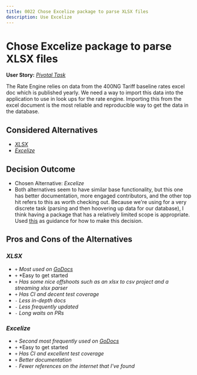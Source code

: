 ```yaml
---
title: 0022 Chose Excelize package to parse XLSX files
description: Use Excelize
---
```

# Chose Excelize package to parse XLSX files

**User Story:** *[Pivotal Task](https://www.pivotaltracker.com/story/show/156427513)*

The Rate Engine relies on data from the 400NG Tariff baseline rates excel doc which is published yearly. We need a way to import this data into the application to use in look ups for the rate engine.
Importing this from the excel document is the most reliable and reproducible way to get the data in the database.

## Considered Alternatives

* *[XLSX](https://github.com/tealeg/xlsx)*
* *[Excelize](https://github.com/360EntSecGroup-Skylar/excelize)*

## Decision Outcome

* Chosen Alternative: *Excelize*
* Both alternatives seem to have similar base functionality, but this one has better documentation, more engaged contributors, and the other top hit refers to this as worth checking out. Because we're using for a very discrete task (parsing and then hoovering up data for our database), I think having a package that has a relatively limited scope is appropriate. Used [this](https://docs.google.com/document/d/1Z_R9mFRo4n-rvxLD1Cbz-KXy32H5Z50_J3j4x15hq0Y/edit) as guidance for how to make this decision.

## Pros and Cons of the Alternatives

### *XLSX*

* `+` *Most used on [GoDocs](https://godoc.org/github.com/tealeg/xlsx)*
* `+` *Easy to get started
* `+` *Has some nice offshoots such as an xlsx to csv project and a streaming xlsx parser*
* `+` *Has CI and decent test coverage*
* `-` *Less in-depth docs*
* `-` *Less frequently updated*
* `-` *Long waits on PRs*

### *Excelize*

* `+` *Second most frequently used on [GoDocs](https://godoc.org/github.com/360EntSecGroup-Skylar/excelize)*
* `+` *Easy to get started
* `+` *Has CI and excellent test coverage*
* `+` *Better documentation*
* `-` *Fewer references on the internet that I've found*
